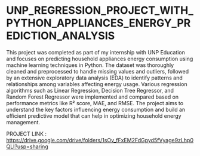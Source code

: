 # UNP_REGRESSION_PROJECT_WITH_PYTHON_APPLIANCES_ENERGY_PREDICTION_ANALYSIS

This project was completed as part of my internship with UNP Education and focuses on predicting household appliances energy consumption using machine learning techniques in Python. The dataset was thoroughly cleaned and preprocessed to handle missing values and outliers, followed by an extensive exploratory data analysis (EDA) to identify patterns and relationships among variables affecting energy usage. Various regression algorithms such as Linear Regression, Decision Tree Regressor, and Random Forest Regressor were implemented and compared based on performance metrics like R² score, MAE, and RMSE. The project aims to understand the key factors influencing energy consumption and build an efficient predictive model that can help in optimizing household energy management.

PROJECT LINK : https://drive.google.com/drive/folders/1sOv_fFxEM2FdGpyd5fVyage9zLhp0QLI?usp=sharing
